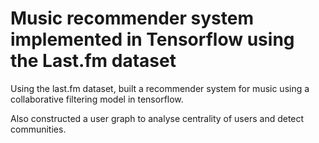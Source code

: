 # Music recommender system implemented in Tensorflow using the Last.fm dataset

Using the last.fm dataset, built a recommender system for music using a collaborative filtering model in tensorflow. 

Also constructed a user graph to analyse centrality of users and detect communities.
